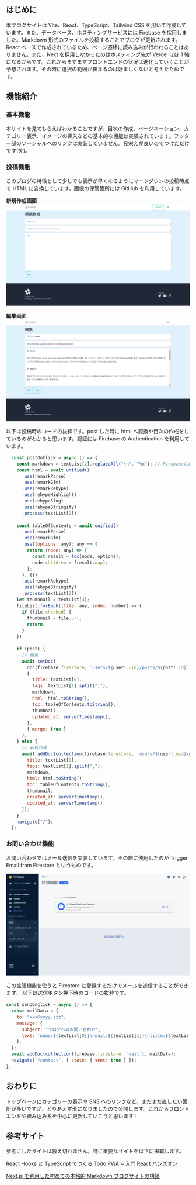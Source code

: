 ## はじめに

本ブログサイトは Vite、React、TypeScript、Tailwind CSS を用いて作成しています。また、データベース、ホスティングサービスには Firebase を採用しました。Markdown 形式のファイルを投稿することでブログが更新されます。React ベースで作成されているため、ページ遷移に読み込みが行われることはありません。また、Next を採用しなかったのはホスティング先が Vercel ほぼ 1 強になるからです。これからますますフロントエンドの状況は進化していくことが予想されます。その時に選択の範囲が狭まるのは好ましくないと考えたためです。

## 機能紹介

### 基本機能

本サイトを見てもらえばわかることですが、目次の作成、ページネーション、カテゴリー表示、イメージの挿入などの基本的な機能は実装されています。フッター部のソーシャルへのリンクは実装していません。見栄えが良いのでつけただけです(笑)。

### 投稿機能

このブログの特徴として少しでも表示が早くなるようにマークダウンの投稿時点で HTML に変換しています。画像の保管箇所には GitHub を利用しています。

**新規作成画面**
![新規作成画面](https://raw.githubusercontent.com/Laplade/public/main/storage/blog/QZ2EdZQWMRru2KaQt8x2/新規作成.png "新規作成画面")

**編集画面**
![編集画面](https://raw.githubusercontent.com/Laplade/public/main/storage/blog/QZ2EdZQWMRru2KaQt8x2/編集.png "編集画面")

以下は投稿時のコードの抜粋です。post した時に html へ変換や目次の作成をしているのがわかると思います。認証には Firebase の Authentication を利用しています。

```js
  const postOnClick = async () => {
    const markdown = textList[2].replaceAll("\n", "%n"); // Firebaseには「\n」を使用できない
    const html = await unified()
      .use(remarkParse)
      .use(remarkGfm)
      .use(remarkRehype)
      .use(rehypeHighlight)
      .use(rehypeSlug)
      .use(rehypeStringify)
      .process(textList[2]);

    const tableOfContents = await unified()
      .use(remarkParse)
      .use(remarkGfm)
      .use((options: any): any => {
        return (node: any) => {
          const result = toc(node, options);
          node.children = [result.map];
        };
      }, {})
      .use(remarkRehype)
      .use(rehypeStringify)
      .process(textList[2]);
    let thumbnail = textList[3];
    fileList.forEach((file: any, index: number) => {
      if (file.checked) {
        thumbnail = file.url;
        return;
      }
    });

    if (post) {
      // 編集
      await setDoc(
        doc(firebase.firestore, `users/${user!.uid}/posts/${post!.id}`),
        {
          title: textList[0],
          tags: textList[1].split(","),
          markdown,
          html: html.toString(),
          toc: tableOfContents.toString(),
          thumbnail,
          updated_at: serverTimestamp(),
        },
        { merge: true }
      );
    } else {
      // 新規作成
      await addDoc(collection(firebase.firestore, `users/${user!.uid}/posts`), {
        title: textList[0],
        tags: textList[1].split(","),
        markdown,
        html: html.toString(),
        toc: tableOfContents.toString(),
        thumbnail,
        created_at: serverTimestamp(),
        updated_at: serverTimestamp(),
      });
    }
    navigate("/");
  };
```

### お問い合わせ機能

お問い合わせではメール送信を実装しています。その際に使用したのが Trigger Email from Firestore というものです。

![Trigger Email from Firestore](https://raw.githubusercontent.com/Laplade/public/main/storage/blog/QZ2EdZQWMRru2KaQt8x2/TriggerEmailFromFirestore.png "Trigger Email from Firestore")

この拡張機能を使うと Firestore に登録するだけでメールを送信することができます。
以下は送信ボタン押下時のコードの抜粋です。

```js
const sendOnClick = async () => {
  const mailData = {
    to: "xxx@yyyy.zzz",
    message: {
      subject: "ブログへのお問い合わせ",
      text: `name:${textList[0]}\nmail:${textList[1]}\ntitle:${textList[2]}\nmessage:${textList[3]}`,
    },
  };
  await addDoc(collection(firebase.firestore, `mail`), mailData);
  navigate(`/contact`, { state: { sent: true } });
};
```

## おわりに

トップページにカテゴリーの表示や SNS へのリンクなど、まだまだ直したい箇所が多いですが、とりあえず形になりましたので公開します。これからフロントエンドや組み込み系を中心に更新していこうと思います！

## 参考サイト

参考にしたサイトは数え切れません。特に重要なサイトを以下に掲載します。

[React Hooks と TypeScript でつくる Todo PWA ~ 入門 React ハンズオン](Cardhttps://zenn.dev/sprout2000/books/76a279bb90c3f3)

[Next.js を利用した初めての本格的 Markdown ブログサイトの構築](Cardhttps://reffect.co.jp/react/nextjs-markdown-blog)

